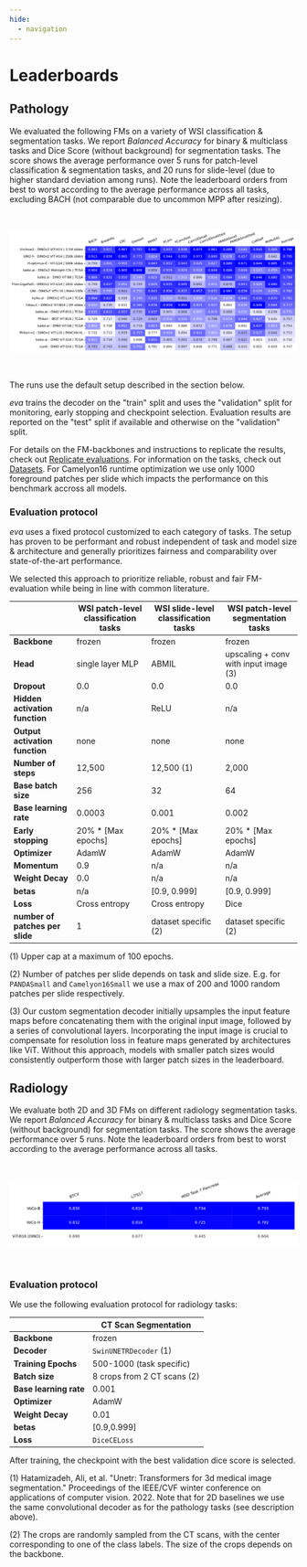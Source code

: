 ```yaml
---
hide:
  - navigation
---
```


# Leaderboards


## Pathology

We evaluated the following FMs on a variety of WSI classification & segmentation tasks. We report *Balanced Accuracy* for binary & multiclass tasks and Dice Score (without background) for segmentation tasks. The score shows the average performance over 5 runs for patch-level classification & segmentation tasks, and 20 runs for slide-level (due to higher standard deviation among runs). Note the leaderboard orders from best to worst according to the average performance across all tasks, excluding BACH (not comparable due to uncommon MPP after resizing).

<br/>

![Screenshot](images/leaderboards/pathology.svg)

<br/>

</center>

The runs use the default setup described in the section below.

*eva* trains the decoder on the "train" split and uses the "validation" split for monitoring, early stopping and checkpoint selection. Evaluation results are reported on the "test" split if available and otherwise on the "validation" split.

For details on the FM-backbones and instructions to replicate the results, check out [Replicate evaluations](user-guide/advanced/replicate_evaluations.md). For information on the tasks, check out [Datasets](datasets/index.md). For Camelyon16 runtime optimization we use only 1000 foreground patches per slide which impacts the performance on this benchmark accross all models. 

### Evaluation protocol

*eva* uses a fixed protocol customized to each category of tasks. The setup has proven to be performant and robust independent of task and model size & architecture and generally prioritizes fairness and comparability over state-of-the-art performance.

We selected this approach to prioritize reliable, robust and fair FM-evaluation while being in line with common literature.

|                                | WSI patch-level classification tasks | WSI slide-level classification tasks | WSI patch-level segmentation tasks |
|--------------------------------|---------------------------|---------------------------|---------------------------|
| **Backbone**                   | frozen                    | frozen                    | frozen                    |
| **Head**                       | single layer MLP          | ABMIL                     | upscaling + conv with input image (3) |
| **Dropout**                    | 0.0                       | 0.0                       | 0.0                       |
| **Hidden activation function** | n/a                       | ReLU                      | n/a                       |
| **Output activation function** | none                      | none                      | none                      |
| **Number of steps**            | 12,500                    | 12,500 (1)                | 2,000                     |
| **Base batch size**            | 256                       | 32                        | 64                        |
| **Base learning rate**         | 0.0003                    | 0.001                     | 0.002                     |
| **Early stopping**             | 20% * [Max epochs]        | 20% * [Max epochs]        | 20% * [Max epochs]        |
| **Optimizer**                  | AdamW                     | AdamW                     | AdamW                     |
| **Momentum**                   | 0.9                       | n/a                       | n/a                       |
| **Weight Decay**               | 0.0                       | n/a                       | n/a                       |
| **betas**                      | n/a                       | [0.9, 0.999]              | [0.9, 0.999]              |
| **Loss**                       | Cross entropy             | Cross entropy             | Dice                      |
| **number of patches per slide**| 1                         | dataset specific (2)      | dataset specific (2)      |


(1) Upper cap at a maximum of 100 epochs.

(2) Number of patches per slide depends on task and slide size. E.g. for `PANDASmall` and `Camelyon16Small` we use a max of 200 and 1000 random patches per slide respectively.

(3) Our custom segmentation decoder initially upsamples the input feature maps before concatenating them with the original input image, followed by a series of convolutional layers. Incorporating the input image is crucial to compensate for resolution loss in feature maps generated by architectures like ViT. Without this approach, models with smaller patch sizes would consistently outperform those with larger patch sizes in the leaderboard.

## Radiology

We evaluate both 2D and 3D FMs on different radiology segmentation tasks.
We report *Balanced Accuracy* for binary & multiclass tasks and Dice Score (without background) for segmentation tasks. The score shows the average performance over 5 runs. Note the leaderboard orders from best to worst according to the average performance across all tasks.

<br/>

![Screenshot](images/leaderboards/radiology.svg)

<br/>

</center>


### Evaluation protocol

We use the following evaluation protocol for radiology tasks:

|                                | CT Scan Segmentation         |
|--------------------------------|------------------------------|
| **Backbone**                   | frozen                       |
| **Decoder**                    | `SwinUNETRDecoder` (1)       |
| **Training Epochs**            | 500-1000 (task specific)     |
| **Batch size**                 | 8 crops from 2 CT scans (2)  |
| **Base learning rate**         | 0.001                        |
| **Optimizer**                  | AdamW                        |
| **Weight Decay**               | 0.01                         |
| **betas**                      | [0.9,0.999]                  |
| **Loss**                       | `DiceCELoss`                 |

After training, the checkpoint with the best validation dice score is selected.

(1) Hatamizadeh, Ali, et al. "Unetr: Transformers for 3d medical image segmentation." Proceedings of the IEEE/CVF winter conference on applications of computer vision. 2022. Note that for 2D baselines we use the same convolutional decoder as for the pathology tasks (see description above).

(2) The crops are randomly sampled from the CT scans, with the center corresponding to one of the class labels. The size of the crops depends on the backbone.